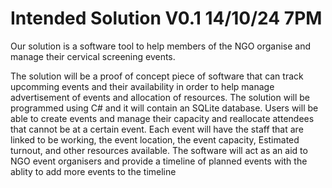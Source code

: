 # Intended Solution V0.1 14/10/24 7PM

Our solution is a software tool to help members of the NGO organise and manage their cervical screening events. 

The solution will be a proof of concept piece of software that can track upcomming events and their availability in order to help manage advertisement of events and allocation of resources. The solution will be programmed using C# and it will contain an SQLite database. Users will be able to create events and manage their capacity and reallocate attendees that cannot be at a certain event. Each event will have the staff that are linked to be working, the event location, the event capacity, Estimated turnout, and other resources available. The software will act as an aid to NGO event organisers and provide a timeline of planned events with the ablity to add more events to the timeline
